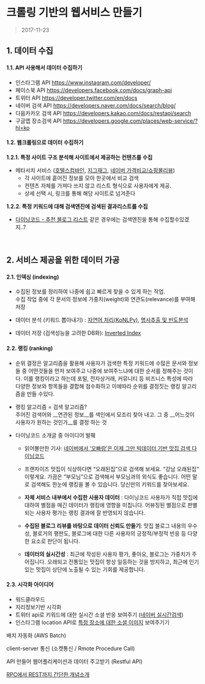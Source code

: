 # 크롤링 기반의 웹서비스 만들기 

> 2017-11-23
>
> 





## 1. 데이터 수집

#### 1.1. API 사용해서 데이터 수집하기

- 인스타그램 API <https://www.instagram.com/developer/>
- 페이스북 API <https://developers.facebook.com/docs/graph-api>
- 트위터 API <https://developer.twitter.com/en/docs>
- 네이버 검색 API <https://developers.naver.com/docs/search/blog/>
- 다음카카오 검색 API <https://developers.kakao.com/docs/restapi/search>
- 구글맵 장소검색 API <https://developers.google.com/places/web-service/?hl=ko>

#### 1.2. 웹크롤링으로 데이터 수집하기

__1.2.1. 특정 사이트 구조 분석해 사이트에서 제공하는 컨텐츠를 수집__

- 메타서치 서비스 ([호텔스컴바인](https://www.hotelscombined.co.kr/),  [지그재그](https://zigzag.kr/), [네이버 가격비교/쇼핑몰리뷰](http://shopping.naver.com/detail/detail.nhn?nv_mid=5729606943&cat_id=50000265&frm=NVSHMDL&query=%EC%B9%B4%EB%A9%94%EB%9D%BC))
  - 각 사이트에 흩어진 정보를 모아 한곳에서 비교 검색
  - 컨텐츠 자체를 가져다 쓰지 않고 리스트 형식으로 사용자에게 제공.
  - 상세 선택 시, 링크를 통해 해당 사이트로 넘겨준다

__1.2.2. 특정 키워드에 대해 검색엔진에 검색된 결과리스트를 수집__

- [다이닝코드 - 추천 블로그 리스트](https://www.diningcode.com/profile.php?rid=dJ22npLWzNDD) 같은 경우에는 검색엔진을 통해 수집할수있겠지..?

<br>

## 2. 서비스 제공을 위한 데이터 가공

#### 2.1. 인덱싱 (indexing)

- 수집된 정보를 정리하여 나중에 쉽고 빠르게 찾을 수 있게 하는 작업. <br>수집 작업 중에 각 문서의 정보에 가중치(weight)와 연관도(relevance)를 부여해 저장


- 데이터 분석 (키워드 뽑아내기) : [자연어 처리(KoNLPy)](https://www.lucypark.kr/slides/2014-pyconkr/#1), [명사추출 및 빈도분석](http://konlpy.org/ko/v0.4.3/examples/wordcloud/) 
- 데이터 저장 (검색성능을 고려한 DB화): [Inverted Index](https://blog.lael.be/post/3056)

#### 2.2. 랭킹 (ranking)

- 순위 결정은 알고리즘을 활용해 사용자가 검색한 특정 키워드에 수많은 문서와 정보들 중 어떤것들을 먼저 보여주고 나중에 보여주느냐에 대한 순서를 정해주는 것이다. 이를 랭킹이라고 하는데 포털, 전자상거래, 커뮤니티 등 비즈니스 특성에 따라 다양한 정보와 항목들을 결합해 점수화하고 이에따라 순위를 결정짓는 랭킹 알고리즘을 만들 수있다. 

- 랭킹 알고리즘  = 검색 알고리즘? <br>주어진 검색어와 __연관된 정보__를 색인에서 모조리 찾아 내고. 그 중 __어느것이 사용자가 원하는 것인가__를 결정 하는 것	

- 다이닝코드 소개글 중 아이디어 발췌 

  - 읽어볼만한 기사: [네이버에서 ‘오빠랑’은 이제 그만 빅데이터 기반 맛집 검색 다이닝코드](http://www.ditoday.com/articles/articles_view.html?idno=18908)


  - 프랜차이즈 맛집이 식상하다면 “오래된집”으로 검색해 보세요. “강남 오래된집” 이렇게요. 가끔은 “부모님”으로 검색해서 부모님과의 외식도 좋습니다. 어떤 말로 검색해도 한눈에 랭킹을 볼 수 있습니다. 당신만의 키워드를 찾아보세요.
  - __자체 서비스 내부에서 수집한 사용자 데이터__ : 다이닝코드 사용자가 직접 맛집에 대하여 별점을 매긴 데이터가 랭킹에 영향을 미칩니다. 어뷰징된 별점으로 판별되는 사용자 평가는 랭킹 결과에 잘 반영되지 않습니다.
  - __수집된 블로그 리뷰를 바탕으로 데이터 신뢰도 만들기__: 맛집 블로그 내용의 우수성, 블로거의 평판도, 블로그에 대한 다른 사용자의 긍정적/부정적 반응 등 다양한 요소로 판단이 됩니다.
  - __데이터의 실시간성__ : 최근에 작성된 사용자 평가, 좋아요, 블로그는 가중치가 주어집니다. 오래되고 전통있는 맛집이 항상 일등하는 것을 방지하고, 최근에 인기있는 맛집이 상단에 노출될 수 있는 기회를 제공합니다.		

#### 2.3. 시각화 아이디어

- 워드클라우드
- 지리정보기반 시각화
- 트위터 api로 키워드에 대한 실시간 소셜 반응 보여주기 ([네이버 실시간검색](https://search.naver.com/search.naver?where=realtime&sm=tab_rea&query=%EC%A7%80%EC%A7%84&ie=utf8&best=1))
- 인스타그램 location API로 [특정 장소에 대한 소셜 이미지](https://www.instagram.com/explore/locations/216489075/great-market-hall/) 보여주기기 





배치 자동화 (AWS Batch)



client-server 통신 (소켓통신 / Rmote Procedure Call)

API 만들어 웹어플리케이션과 데이터 주고받기 (Restful API)

[RPC에서 REST까지 간단한 개념소개](https://www.slideshare.net/WonchangSong1/rpc-restsimpleintro)

